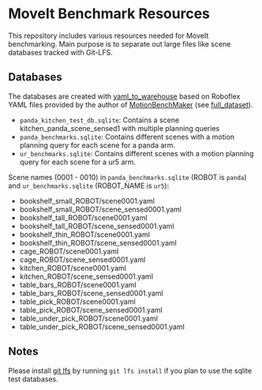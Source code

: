 MoveIt Benchmark Resources
==========================

This repository includes various resources needed for MoveIt benchmarking.
Main purpose is to separate out large files like scene databases tracked with Git-LFS.

## Databases
The databases are created with [yaml_to_warehouse](https://github.com/mamoll/yaml_to_warehouse) based on Roboflex YAML files provided by the
author of [MotionBenchMaker](https://github.com/KavrakiLab/motion_bench_maker?tab=readme-ov-file#simple-usage) (see [full_dataset](https://rice.box.com/s/7uwuzor40vys1xx0xec4e8mxa8fkdtnn)).

- `panda_kitchen_test_db.sqlite`: Contains a scene kitchen_panda_scene_sensed1 with multiple planning queries
- `panda_benchmarks.sqlite`: Contains different scenes with a motion planning query for each scene for a panda arm.
- `ur_benchmarks.sqlite`: Contains different scenes with a motion planning query for each scene for a ur5 arm.

Scene names (0001 - 0010) in `panda_benchmarks.sqlite` (ROBOT is `panda`) and `ur_benchmarks.sqlite` (ROBOT_NAME is `ur5`):
- bookshelf_small_ROBOT/scene0001.yaml
- bookshelf_small_ROBOT/scene_sensed0001.yaml
- bookshelf_tall_ROBOT/scene0001.yaml
- bookshelf_tall_ROBOT/scene_sensed0001.yaml
- bookshelf_thin_ROBOT/scene0001.yaml
- bookshelf_thin_ROBOT/scene_sensed0001.yaml
- cage_ROBOT/scene0001.yaml
- cage_ROBOT/scene_sensed0001.yaml
- kitchen_ROBOT/scene0001.yaml
- kitchen_ROBOT/scene_sensed0001.yaml
- table_bars_ROBOT/scene0001.yaml
- table_bars_ROBOT/scene_sensed0001.yaml
- table_pick_ROBOT/scene0001.yaml
- table_pick_ROBOT/scene_sensed0001.yaml
- table_under_pick_ROBOT/scene0001.yaml
- table_under_pick_ROBOT/scene_sensed0001.yaml

## Notes

Please install [git lfs](https://git-lfs.com/) by running `git lfs install` if you plan to use the sqlite test databases.
